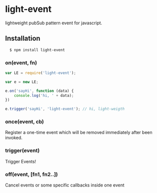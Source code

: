 # light-event

  lightweight pubSub pattern event for javascript.

## Installation
```bash
  $ npm install light-event
```
### on(event, fn)
```js
var LE = require('light-event');

var e = new LE;

e.on('sayHi', function (data) {
    console.log('hi, ' + data);
})

e.trigger('sayHi', 'light-event'); // hi, light-weigth
```

### once(event, cb)

  Register a one-time event which will be removed immediately after been invoked.

### trigger(event)
   Trigger Events!

### off(event, [fn1, fn2..])

  Cancel events or some specific callbacks inside one event